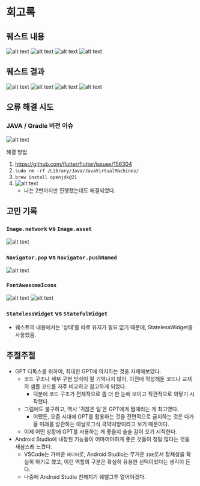 # 회고록

## 퀘스트 내용

![alt text](additional/quest_01.png)
![alt text](additional/quest_02.png)
![alt text](additional/quest_example01.png)
![alt text](additional/quest_example02.png)

## 퀘스트 결과

![alt text](result_01.png)
![alt text](result_02.png)
![alt text](result_03.png)
![alt text](result_04.png)

## 오류 해결 시도

### JAVA / Gradle 버전 이슈

![alt text](<additional/log_fix_java_gradle_version_issue 01.png>)

해결 방법

1. <https://github.com/flutter/flutter/issues/156304>
2. `sudo rm -rf /Library/Java/JavaVirtualMachines/`
3. `brew install openjdk@21`
4. ![alt text](<additional/log_fix_java_gradle_version_issue 02.png>)
   - 나는 2번까지만 진행했는데도 해결되었다.

## 고민 기록

### `Image.network` vs `Image.asset`

![alt text](additional/log_image_network_vs_asset.png)

### `Navigator.pop` vs `Navigator.pushNamed`

![alt text](additional/log_pop_vs_pushNamed.png)

### `FontAwesomeIcons`

![alt text](additional/log_font_awesome_icons_01.png)
![alt text](additional/log_font_awesome_icons_02.png)

### `StatelessWidget` vs `StatefulWidget`

- 퀘스트의 내용에서는 '상태'를 따로 유지가 필요 없기 때문에, StatelessWidget을 사용했음.

## 주절주절

- GPT 디톡스를 위하여, 최대한 GPT에 의지하는 것을 자제해보았다.
  - 코드 구조나 세부 구현 방식이 잘 기억나지 않아, 이전에 작성해둔 코드나 교재의 샘플 코드를 자주 비교하고 참고하게 되었다.
    - 덕분에 코드 구조가 전체적으로 좀 더 한 눈에 보이고 직관적으로 와닿기 시작했다.
  - 그럼에도 불구하고, 역시 '귀찮은 일'은 GPT에게 짬때리는 게 최고였다.
    - 어쨌든, 요즘 시대에 GPT를 활용하는 것을 전면적으로 금지하는 것은 다가올 미래를 방관하는 아날로그식 극약처방이라고 보기 때문이다.
  - 이제 어떤 상황에 GPT를 사용하는 게 좋을지 슬슬 감이 오기 시작한다.
- Android Studio에 내장된 기능들이 어마어마하게 좋은 것들이 정말 많다는 것을 새삼스레 느꼈다.
  - VSCode는 가벼운 `에디터`로, Android Studio는 무거운 `IDE`로서 정체성을 확실히 하기로 했고, 이런 역할의 구분은 확실히 유용한 선택이었다는 생각이 든다.
  - 나중에 Android Studio 친해지기 쉐밸그투 열어야겠다.
